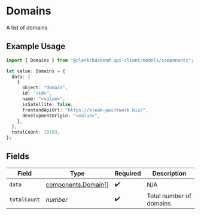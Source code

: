 # Domains

A list of domains

## Example Usage

```typescript
import { Domains } from "@clerk/backend-api-client/models/components";

let value: Domains = {
  data: [
    {
      object: "domain",
      id: "<id>",
      name: "<value>",
      isSatellite: false,
      frontendApiUrl: "https://bleak-paintwork.biz/",
      developmentOrigin: "<value>",
    },
  ],
  totalCount: 10103,
};
```

## Fields

| Field                                                    | Type                                                     | Required                                                 | Description                                              |
| -------------------------------------------------------- | -------------------------------------------------------- | -------------------------------------------------------- | -------------------------------------------------------- |
| `data`                                                   | [components.Domain](../../models/components/domain.md)[] | :heavy_check_mark:                                       | N/A                                                      |
| `totalCount`                                             | *number*                                                 | :heavy_check_mark:                                       | Total number of domains<br/>                             |